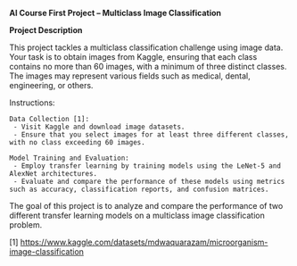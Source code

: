 **AI Course First Project – Multiclass Image Classification**

**Project Description**

This project tackles a multiclass classification challenge using image data. Your task is to obtain images from Kaggle, ensuring that each class contains no more than 60 images, with a minimum of three distinct classes. The images may represent various fields such as medical, dental, engineering, or others.

Instructions:

    Data Collection [1]:
     - Visit Kaggle and download image datasets.
     - Ensure that you select images for at least three different classes, with no class exceeding 60 images.

    Model Training and Evaluation:
     - Employ transfer learning by training models using the LeNet-5 and AlexNet architectures.
     - Evaluate and compare the performance of these models using metrics such as accuracy, classification reports, and confusion matrices.

The goal of this project is to analyze and compare the performance of two different transfer learning models on a multiclass image classification problem.

[1] https://www.kaggle.com/datasets/mdwaquarazam/microorganism-image-classification
